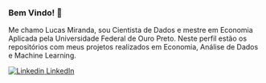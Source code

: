 ### Bem Vindo! 👋

Me chamo Lucas Miranda, sou Cientista de Dados e mestre em Economia Aplicada pela Universidade Federal de Ouro Preto. Neste perfil estão os repositórios com meus projetos realizados em Economia, Análise de Dados e Machine Learning.

[![Linkedin](https://i.stack.imgur.com/gVE0j.png) LinkedIn](https://www.linkedin.com/in/lucas-miranda-ds/)
&nbsp; 
